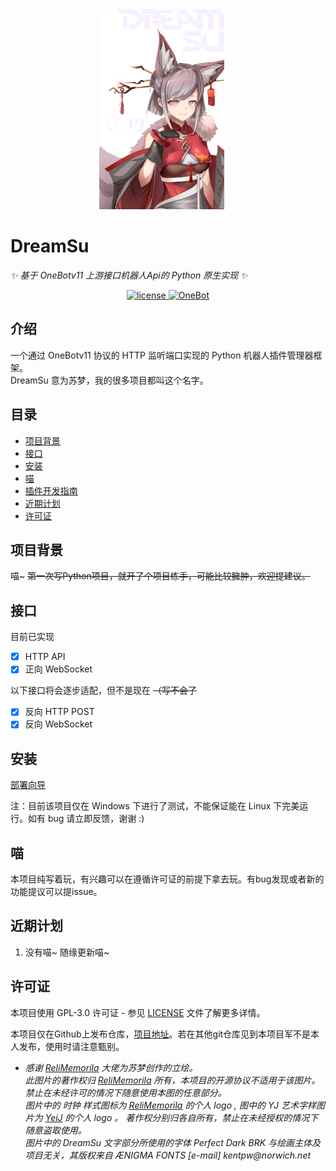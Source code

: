 <div align="center">
  <img src="images/DreamSu.png" width="200" height="auto" alt="DreamSu" style="margin-right: 20px; display: inline-block;">
</div>

# DreamSu

_✨ 基于 OneBotv11 上游接口机器人Api的 Python 原生实现 ✨_

<div align="center">
  <a href="https://raw.githubusercontent.com/YeiJ/DreamSu/main/LICENSE">
    <img src="https://img.shields.io/github/license/YeiJ/DreamSu" alt="license">
  </a>
  <a href="https://github.com/howmanybots/onebot/blob/master/README.md">
    <img src="https://img.shields.io/badge/OneBot-v11-blue" alt="OneBot">
  </a>
</div>

## 介绍

一个通过 OneBotv11 协议的 HTTP 监听端口实现的 Python 机器人插件管理器框架。\
DreamSu 意为苏梦，我的很多项目都叫这个名字。

## 目录

- [项目背景](#项目背景)
- [接口](#接口)
- [安装](#安装) 
- [喵](#喵)
- [插件开发指南](./doc/插件开发文档.md)
- [近期计划](#近期计划)
- [许可证](#许可证)

## 项目背景

喵~ ~~第一次写Python项目，就开了个项目练手，可能比较臃肿，欢迎提建议。~~

## 接口

目前已实现
- [x] HTTP API
- [x] 正向 WebSocket

以下接口将会逐步适配，但不是现在 ~~（写不会了~~
- [x] 反向 HTTP POST
- [x] 反向 WebSocket

## 安装

[部署向导](./guide/getting-started.md)

注：目前该项目仅在 Windows 下进行了测试，不能保证能在 Linux 下完美运行。如有 bug 请立即反馈，谢谢 :)

## 喵

本项目纯写着玩，有兴趣可以在遵循许可证的前提下拿去玩。有bug发现或者新的功能提议可以提issue。

## 近期计划

1. 没有喵~ 随缘更新喵~

## 许可证

本项目使用 GPL-3.0 许可证 - 参见 [LICENSE](LICENSE) 文件了解更多详情。

本项目仅在Github上发布仓库，[项目地址](https://github.com/YeiJ/DreamSu)。若在其他git仓库见到本项目军不是本人发布，使用时请注意甄别。

- 
  _感谢 <a href="https://www.pixiv.net/users/97453837" target="_blank">ReliMemorila</a> 大佬为苏梦创作的立绘。
  <br>
  此图片的著作权归 <a href="https://www.pixiv.net/users/97453837" target="_blank">ReliMemorila</a> 所有，本项目的开源协议不适用于该图片。禁止在未经许可的情况下随意使用本图的任意部分。
  <br>
  图片中的 时钟 样式图标为 <a href="https://www.pixiv.net/users/97453837" target="_blank">ReliMemorila</a> 的个人 logo , 图中的 YJ 艺术字样图片为 <a href="https://github.com/YeiJ">YeiJ</a> 的个人 logo 。
  著作权分别归各自所有，禁止在未经授权的情况下随意盗取使用。
  <br>
  图片中的 DreamSu 文字部分所使用的字体 Perfect Dark BRK 与绘画主体及项目无关，其版权来自 ÆNIGMA FONTS [e-mail] kentpw@norwich.net_
